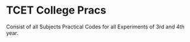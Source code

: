 # TCET College Pracs
Consist of all Subjects Practical Codes for  all Experiments of 3rd and 4th year.
